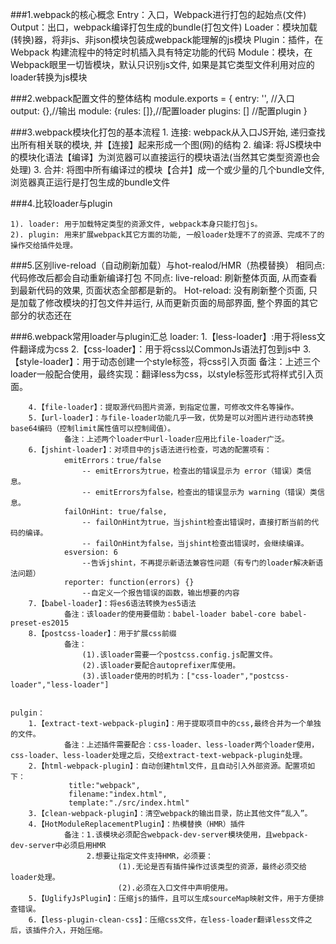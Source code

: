 ###1.webpack的核心概念
	Entry：入口，Webpack进行打包的起始点(文件)
	Output：出口，webpack编译打包生成的bundle(打包文件)
	Loader：模块加载(转换)器，将非js、非json模块包装成webpack能理解的js模块
	Plugin：插件，在 Webpack 构建流程中的特定时机插入具有特定功能的代码
	Module：模块，在 Webpack眼里一切皆模块，默认只识别js文件, 如果是其它类型文件利用对应的loader转换为js模块

###2.webpack配置文件的整体结构
	module.exports = {
	  entry: '', //入口
	  output: {},//输出
	  module: {rules: []},//配置loader
	  plugins: [] //配置plugin
	}

###3.webpack模块化打包的基本流程
	1. 连接: webpack从入口JS开始, 递归查找出所有相关联的模块, 并【连接】起来形成一个图(网)的结构
	2. 编译: 将JS模块中的模块化语法【编译】为浏览器可以直接运行的模块语法(当然其它类型资源也会处理)
	3. 合并: 将图中所有编译过的模块【合并】成一个或少量的几个bundle文件, 浏览器真正运行是打包生成的bundle文件

###4.比较loader与plugin

	1). loader: 用于加载特定类型的资源文件, webpack本身只能打包js。
	2). plugin: 用来扩展webpack其它方面的功能, 一般loader处理不了的资源、完成不了的操作交给插件处理。

###5.区别live-reload（自动刷新加载）与hot-realod/HMR（热模替换）
	相同点: 
		代码修改后都会自动重新编译打包
	不同点: 
		live-reload: 刷新整体页面, 从而查看到最新代码的效果, 页面状态全部都是新的。
		Hot-reload: 没有刷新整个页面, 只是加载了修改模块的打包文件并运行,
		从而更新页面的局部界面, 整个界面的其它部分的状态还在

###6.webpack常用loader与plugin汇总
	loader:
		1.【less-loader】:用于将less文件翻译成为css
		2.【css-loader】：用于将css以CommonJs语法打包到js中
		3.【style-loader】：用于动态创建一个style标签，将css引入页面
				备注：上述三个loader一般配合使用，最终实现：翻译less为css，以style标签形式将样式引入页面。
		
		4.【file-loader】：提取源代码图片资源，到指定位置，可修改文件名等操作。
		5.【url-loader】：与file-loader功能几乎一致，优势是可以对图片进行动态转换base64编码（控制limit属性值可以控制阈值）。
				备注：上述两个loader中url-loader应用比file-loader广泛。
		6.【jshint-loader】：对项目中的js语法进行检查，可选的配置项有：
				emitErrors：true/false
					-- emitErrors为true，检查出的错误显示为 error（错误）类信息。
	                -- emitErrors为false，检查出的错误显示为 warning（错误）类信息。	
				failOnHint: true/false,
					-- failOnHint为true，当jshint检查出错误时，直接打断当前的代码的编译。
	                -- failOnHint为false，当jshint检查出错误时，会继续编译。
				esversion: 6
					--告诉jshint，不再提示新语法兼容性问题（有专门的loader解决新语法问题）
				reporter: function(errors) {}
					--自定义一个报告错误的函数，输出想要的内容
		7.【babel-loader】：将es6语法转换为es5语法
				备注：该loader的使用要借助：babel-loader babel-core babel-preset-es2015
		8.【postcss-loader】：用于扩展css前缀
				备注：
					(1).该loader需要一个postcss.config.js配置文件。
					(2).该loader要配合autoprefixer库使用。
					(3).该loader使用的时机为：["css-loader","postcss-loader","less-loader"]
			

	pulgin：
		1.【extract-text-webpack-plugin】：用于提取项目中的css,最终合并为一个单独的文件。
				备注：上述插件需要配合：css-loader、less-loader两个loader使用，css-loader、less-loader处理之后，交给extract-text-webpack-plugin处理。
		2.【html-webpack-plugin】：自动创建html文件，且自动引入外部资源。配置项如下：
				 title:"webpack",
			     filename:"index.html",
			     template:"./src/index.html"
		3.【clean-webpack-plugin】：清空webpack的输出目录，防止其他文件“乱入”。
		4.【HotModuleReplacementPlugin】：热模替换（HMR）插件
				备注：1.该模块必须配合webpack-dev-server模块使用，且webpack-dev-server中必须启用HMR
					 2.想要让指定文件支持HMR，必须要：
							(1).无论是否有插件操作过该类型的资源，最终必须交给loader处理。
							(2).必须在入口文件中声明使用。
		5.【UglifyJsPlugin】：压缩js的插件，且可以生成sourceMap映射文件，用于方便排查错误。
		6.【less-plugin-clean-css】：压缩css文件，在less-loader翻译less文件之后，该插件介入，开始压缩。
				
				
	

		
	
